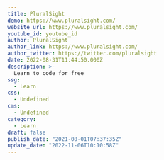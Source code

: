 ```yaml
---
title: PluralSight
demo: https://www.pluralsight.com/
website_url: https://www.pluralsight.com/
youtube_id: youtube_id
author: PluralSight
author_link: https://www.pluralsight.com/
author_twitter: https://twitter.com/pluralsight
date: 2022-08-31T11:44:50.000Z
description: >-
  Learn to code for free
ssg:
  - Learn
css:
  - Undefined
cms:
  - Undefined
category:
  - Learn
draft: false
publish_date: "2021-08-01T07:37:35Z"
update_date: "2022-11-06T10:10:58Z"
---
```

